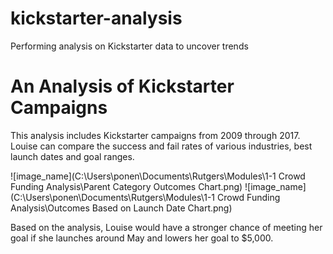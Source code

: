 # kickstarter-analysis
Performing analysis on Kickstarter data to uncover trends
# An Analysis of Kickstarter Campaigns
This analysis includes Kickstarter campaigns from 2009 through 2017. Louise can compare the success and fail rates of various industries, best launch dates and goal ranges.      

![image_name](C:\Users\ponen\Documents\Rutgers\Modules\1-1 Crowd Funding Analysis\Parent Category Outcomes Chart.png)
![image_name](C:\Users\ponen\Documents\Rutgers\Modules\1-1 Crowd Funding Analysis\Outcomes Based on Launch Date Chart.png)

Based on the analysis, Louise would have a stronger chance of meeting her goal if she launches around May and lowers her goal to $5,000. 

